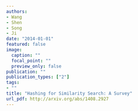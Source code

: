 ```yaml
---
authors:
- Wang
- Shen
- Song
- Ji
date: "2014-01-01"
featured: false
image:
  caption: ""
  focal_point: ""
  preview_only: false
publication: ""
publication_types: ["2"]
tags:
- ""
title: "Hashing for Similarity Search: A Survey"
url_pdf: http://arxiv.org/abs/1408.2927
---
```

